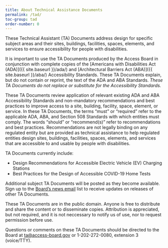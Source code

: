 ```yaml
---
title: About Technical Assistance Documents
permalink: /tad/
toc-group: tad
order-number: 0
---
```


These Technical Assistant (TA) Documents address design for specific subject areas and their sites, buildings, facilities, spaces, elements, and services to ensure accessibility for people with disabilities.

It is important to use the TA Documents produced by the Access Board in conjunction with complete copies of the [Americans with Disabilities Act (ADA)]({{ site.baseurl }}/ada/) and [Architectural Barriers Act (ABA)]({{ site.baseurl }}/aba/) Accessibility Standards. 
These TA Documents explain, but do not contain or reprint, the text of the ADA and ABA Standards. 
_These TA Documents do not replace or substitute for the Accessibility Standards._

These TA Documents review application of relevant existing ADA and ABA Accessibility Standards and non-mandatory recommendations and best practices to improve access to a site, building, facility, space, element, or service. In these TA Documents, the terms “must” or “required” refer to the applicable ADA, ABA, and Section 508 Standards with which entities must comply.  The words “should” or “recommend(s)” refer to recommendations and best practices.  Recommendations are not legally binding on any regulated entity but are provided as technical assistance to help regulated entities design sites, buildings, facilities, spaces, elements, and services that are accessible to and usable by people with disabilities.

TA Documents currently include:
* Design Recommendations for Accessible Electric Vehicle (EV) Charging Stations
* Best Practices for the Design of Accessible COVID-19 Home Tests

Additional subject TA Documents will be posted as they become available. Sign up to the [Board’s news email](https://public.govdelivery.com/accounts/USACCESS/subscriber/new?topic_id=USACCESS_1) list to receive updates on releases of other TA Documents.

These TA Documents are in the public domain.  Anyone is free to distribute and share the content or to disseminate copies.  Attribution is appreciated, but not required, and it is not neccessary to notify us of use, nor to request permission before use.

Questions or comments on these TA Documents should be directed to the Board at <ta@access-board.gov> or 1-202-272-0080, extension 3 (voice/TTY).
